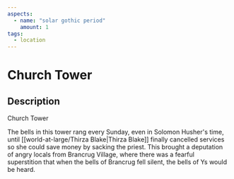 ```yaml
---
aspects: 
  - name: "solar gothic period"
    amount: 1
tags:
  - location
---
```


# Church Tower

## Description
Church Tower

The bells in this tower rang every Sunday, even in Solomon Husher's time, until [[world-at-large/Thirza Blake|Thirza Blake]] finally cancelled services so she could save money by sacking the priest. This brought a deputation of angry locals from Brancrug Village, where there was a fearful superstition that when the bells of Brancrug fell silent, the bells of Ys would be heard.